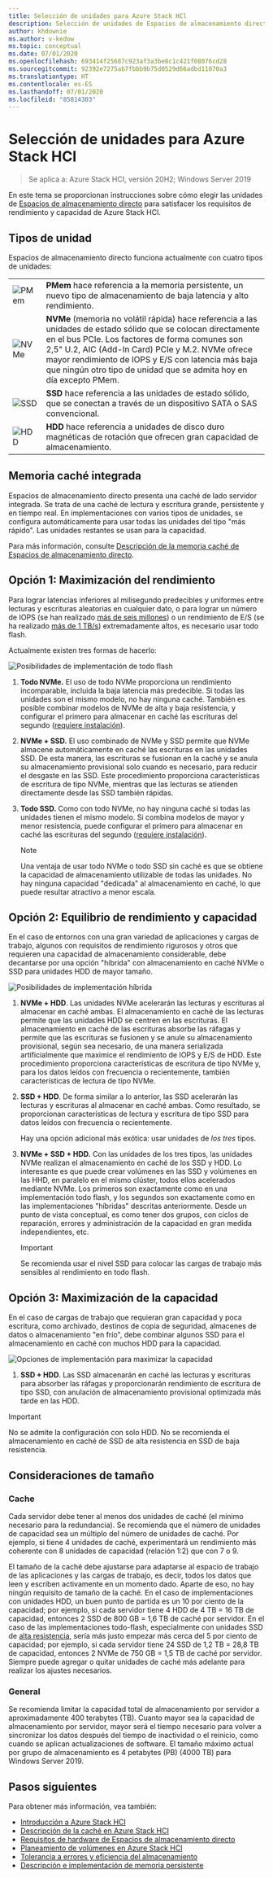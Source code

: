 ```yaml
---
title: Selección de unidades para Azure Stack HCl
description: Selección de unidades de Espacios de almacenamiento directo en Azure Stack HCl.
author: khdownie
ms.author: v-kedow
ms.topic: conceptual
ms.date: 07/01/2020
ms.openlocfilehash: 693414f25687c923af3a3be8c1c421f08076cd28
ms.sourcegitcommit: 92392e7275ab7fbbb9b75d0529d66adbd11070a3
ms.translationtype: HT
ms.contentlocale: es-ES
ms.lasthandoff: 07/01/2020
ms.locfileid: "85814303"
---
```

# <a name="choosing-drives-for-azure-stack-hci"></a>Selección de unidades para Azure Stack HCl

>Se aplica a: Azure Stack HCI, versión 20H2; Windows Server 2019

En este tema se proporcionan instrucciones sobre cómo elegir las unidades de [Espacios de almacenamiento directo](/windows-server/storage/storage-spaces/storage-spaces-direct-overview) para satisfacer los requisitos de rendimiento y capacidad de Azure Stack HCl.

## <a name="drive-types"></a>Tipos de unidad

Espacios de almacenamiento directo funciona actualmente con cuatro tipos de unidades:

|||
|----------------------|--------------------------|
|![PMem](media/choose-drives/pmem-100px.png)|**PMem** hace referencia a la memoria persistente, un nuevo tipo de almacenamiento de baja latencia y alto rendimiento.|
|![NVMe](media/choose-drives/NVMe-100-px.png)|**NVMe** (memoria no volátil rápida) hace referencia a las unidades de estado sólido que se colocan directamente en el bus PCIe. Los factores de forma comunes son 2,5" U.2, AIC (Add-In Card) PCIe y M.2. NVMe ofrece mayor rendimiento de IOPS y E/S con latencia más baja que ningún otro tipo de unidad que se admita hoy en día excepto PMem.|
|![SSD](media/choose-drives/SSD-100-px.png)|**SSD** hace referencia a las unidades de estado sólido, que se conectan a través de un dispositivo SATA o SAS convencional.|
|![HDD](media/choose-drives/HDD-100-px.png)|**HDD** hace referencia a unidades de disco duro magnéticas de rotación que ofrecen gran capacidad de almacenamiento.|

## <a name="built-in-cache"></a>Memoria caché integrada

Espacios de almacenamiento directo presenta una caché de lado servidor integrada. Se trata de una caché de lectura y escritura grande, persistente y en tiempo real. En implementaciones con varios tipos de unidades, se configura automáticamente para usar todas las unidades del tipo "más rápido". Las unidades restantes se usan para la capacidad.

Para más información, consulte [Descripción de la memoria caché de Espacios de almacenamiento directo](/windows-server/storage/storage-spaces/understand-the-cache).

## <a name="option-1--maximizing-performance"></a>Opción 1: Maximización del rendimiento

Para lograr latencias inferiores al milisegundo predecibles y uniformes entre lecturas y escrituras aleatorias en cualquier dato, o para lograr un número de IOPS (se han realizado [más de seis millones](https://www.youtube.com/watch?v=0LviCzsudGY&t=28m)) o un rendimiento de E/S (se ha realizado [más de 1 TB/s](https://www.youtube.com/watch?v=-LK2ViRGbWs&t=16m50s)) extremadamente altos, es necesario usar todo flash.

Actualmente existen tres formas de hacerlo:

![Posibilidades de implementación de todo flash](media/choose-drives/All-Flash-Deployment-Possibilities.png)

1. **Todo NVMe.** El uso de todo NVMe proporciona un rendimiento incomparable, incluida la baja latencia más predecible. Si todas las unidades son el mismo modelo, no hay ninguna caché. También es posible combinar modelos de NVMe de alta y baja resistencia, y configurar el primero para almacenar en caché las escrituras del segundo ([requiere instalación](/windows-server/storage/storage-spaces/understand-the-cache#manual-configuration)).

2. **NVMe + SSD.** El uso combinado de NVMe y SSD permite que NVMe almacene automáticamente en caché las escrituras en las unidades SSD. De esta manera, las escrituras se fusionan en la caché y se anula su almacenamiento provisional solo cuando es necesario, para reducir el desgaste en las SSD. Este procedimiento proporciona características de escritura de tipo NVMe, mientras que las lecturas se atienden directamente desde las SSD también rápidas.

3. **Todo SSD.** Como con todo NVMe, no hay ninguna caché si todas las unidades tienen el mismo modelo. Si combina modelos de mayor y menor resistencia, puede configurar el primero para almacenar en caché las escrituras del segundo ([requiere instalación](/windows-server/storage/storage-spaces/understand-the-cache#manual-configuration)).

   >[!NOTE]
   > Una ventaja de usar todo NVMe o todo SSD sin caché es que se obtiene la capacidad de almacenamiento utilizable de todas las unidades. No hay ninguna capacidad "dedicada" al almacenamiento en caché, lo que puede resultar atractivo a menor escala.

## <a name="option-2--balancing-performance-and-capacity"></a>Opción 2: Equilibrio de rendimiento y capacidad

En el caso de entornos con una gran variedad de aplicaciones y cargas de trabajo, algunos con requisitos de rendimiento rigurosos y otros que requieren una capacidad de almacenamiento considerable, debe decantarse por una opción "híbrida" con almacenamiento en caché NVMe o SSD para unidades HDD de mayor tamaño.

![Posibilidades de implementación híbrida](media/choose-drives/Hybrid-Deployment-Possibilities.png)

1. **NVMe + HDD**. Las unidades NVMe acelerarán las lecturas y escrituras al almacenar en caché ambas. El almacenamiento en caché de las lecturas permite que las unidades HDD se centren en las escrituras. El almacenamiento en caché de las escrituras absorbe las ráfagas y permite que las escrituras se fusionen y se anule su almacenamiento provisional, según sea necesario, de una manera serializada artificialmente que maximice el rendimiento de IOPS y E/S de HDD. Este procedimiento proporciona características de escritura de tipo NVMe y, para los datos leídos con frecuencia o recientemente, también características de lectura de tipo NVMe.

2. **SSD + HDD**. De forma similar a lo anterior, las SSD acelerarán las lecturas y escrituras al almacenar en caché ambas. Como resultado, se proporcionan características de lectura y escritura de tipo SSD para datos leídos con frecuencia o recientemente.

    Hay una opción adicional más exótica: usar unidades de *los tres* tipos.

3. **NVMe + SSD + HDD.** Con las unidades de los tres tipos, las unidades NVMe realizan el almacenamiento en caché de los SSD y HDD. Lo interesante es que puede crear volúmenes en las SSD y volúmenes en las HHD, en paralelo en el mismo clúster, todos ellos acelerados mediante NVMe. Los primeros son exactamente como en una implementación todo flash, y los segundos son exactamente como en las implementaciones "híbridas" descritas anteriormente. Desde un punto de vista conceptual, es como tener dos grupos, con ciclos de reparación, errores y administración de la capacidad en gran medida independientes, etc.

   >[!IMPORTANT]
   > Se recomienda usar el nivel SSD para colocar las cargas de trabajo más sensibles al rendimiento en todo flash.

## <a name="option-3--maximizing-capacity"></a>Opción 3: Maximización de la capacidad

En el caso de cargas de trabajo que requieran gran capacidad y poca escritura, como archivado, destinos de copia de seguridad, almacenes de datos o almacenamiento "en frío", debe combinar algunos SSD para el almacenamiento en caché con muchos HDD para la capacidad.

![Opciones de implementación para maximizar la capacidad](media/choose-drives/maximizing-capacity.png)

1. **SSD + HDD**. Las SSD almacenarán en caché las lecturas y escrituras para absorber las ráfagas y proporcionarán rendimiento de escritura de tipo SSD, con anulación de almacenamiento provisional optimizada más tarde en las HDD.

>[!IMPORTANT]
>No se admite la configuración con solo HDD. No se recomienda el almacenamiento en caché de SSD de alta resistencia en SSD de baja resistencia.

## <a name="sizing-considerations"></a>Consideraciones de tamaño

### <a name="cache"></a>Cache

Cada servidor debe tener al menos dos unidades de caché (el mínimo necesario para la redundancia). Se recomienda que el número de unidades de capacidad sea un múltiplo del número de unidades de caché. Por ejemplo, si tiene 4 unidades de caché, experimentará un rendimiento más coherente con 8 unidades de capacidad (relación 1:2) que con 7 o 9.

El tamaño de la caché debe ajustarse para adaptarse al espacio de trabajo de las aplicaciones y las cargas de trabajo, es decir, todos los datos que leen y escriben activamente en un momento dado. Aparte de eso, no hay ningún requisito de tamaño de la caché. En el caso de implementaciones con unidades HDD, un buen punto de partida es un 10 por ciento de la capacidad; por ejemplo, si cada servidor tiene 4 HDD de 4 TB = 16 TB de capacidad, entonces 2 SSD de 800 GB = 1,6 TB de caché por servidor. En el caso de las implementaciones todo-flash, especialmente con unidades SSD de [alta resistencia](https://blogs.technet.microsoft.com/filecab/2017/08/11/understanding-dwpd-tbw/), sería más justo empezar más cerca del 5 por ciento de capacidad; por ejemplo, si cada servidor tiene 24 SSD de 1,2 TB = 28,8 TB de capacidad, entonces 2 NVMe de 750 GB = 1,5 TB de caché por servidor. Siempre puede agregar o quitar unidades de caché más adelante para realizar los ajustes necesarios.

### <a name="general"></a>General

Se recomienda limitar la capacidad total de almacenamiento por servidor a aproximadamente 400 terabytes (TB). Cuanto mayor sea la capacidad de almacenamiento por servidor, mayor será el tiempo necesario para volver a sincronizar los datos después del tiempo de inactividad o el reinicio, como cuando se aplican actualizaciones de software. El tamaño máximo actual por grupo de almacenamiento es 4 petabytes (PB) (4000 TB) para Windows Server 2019.

## <a name="next-steps"></a>Pasos siguientes

Para obtener más información, vea también:

- [Introducción a Azure Stack HCI](../overview.md)
- [Descripción de la caché en Azure Stack HCI](cache.md)
- [Requisitos de hardware de Espacios de almacenamiento directo](/windows-server/storage/storage-spaces/storage-spaces-direct-hardware-requirements)
- [Planeamiento de volúmenes en Azure Stack HCl](plan-volumes.md)
- [Tolerancia a errores y eficiencia del almacenamiento](fault-tolerance.md)
- [Descripción e implementación de memoria persistente](/windows-server/storage/storage-spaces/deploy-pmem)